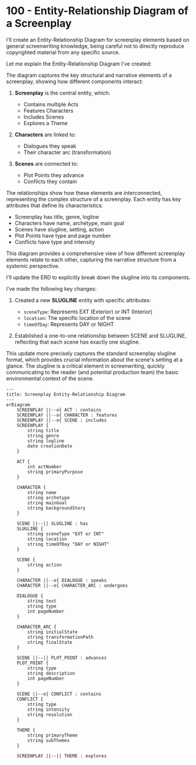 # 100 - Entity-Relationship Diagram of a Screenplay

I'll create an Entity-Relationship Diagram for screenplay elements based on general screenwriting knowledge, being careful not to directly reproduce copyrighted material from any specific source.

Let me explain the Entity-Relationship Diagram I've created:

The diagram captures the key structural and narrative elements of a screenplay, showing how different components interact:

1. **Screenplay** is the central entity, which:
   - Contains multiple Acts
   - Features Characters
   - Includes Scenes
   - Explores a Theme

2. **Characters** are linked to:
   - Dialogues they speak
   - Their character arc (transformation)

3. **Scenes** are connected to:
   - Plot Points they advance
   - Conflicts they contain

The relationships show how these elements are interconnected, representing the complex structure of a screenplay. Each entity has key attributes that define its characteristics:
- Screenplay has title, genre, logline
- Characters have name, archetype, main goal
- Scenes have slugline, setting, action
- Plot Points have type and page number
- Conflicts have type and intensity

This diagram provides a comprehensive view of how different screenplay elements relate to each other, capturing the narrative structure from a systemic perspective.

I'll update the ERD to explicitly break down the slugline into its components.

I've made the following key changes:

1. Created a new **SLUGLINE** entity with specific attributes:
   - `sceneType`: Represents EXT (Exterior) or INT (Interior)
   - `location`: The specific location of the scene
   - `timeOfDay`: Represents DAY or NIGHT

2. Established a one-to-one relationship between SCENE and SLUGLINE, reflecting that each scene has exactly one slugline.

This update more precisely captures the standard screenplay slugline format, which provides crucial information about the scene's setting at a glance. The slugline is a critical element in screenwriting, quickly communicating to the reader (and potential production team) the basic environmental context of the scene.

```mermaid
---
title: Screenplay Entity-Relationship Diagram
---
erDiagram
    SCREENPLAY ||--o{ ACT : contains
    SCREENPLAY ||--o{ CHARACTER : features
    SCREENPLAY ||--o{ SCENE : includes
    SCREENPLAY {
        string title
        string genre
        string logline
        date creationDate
    }

    ACT {
        int actNumber
        string primaryPurpose
    }

    CHARACTER {
        string name
        string archetype
        string mainGoal
        string backgroundStory
    }

    SCENE ||--|| SLUGLINE : has
    SLUGLINE {
        string sceneType "EXT or INT"
        string location
        string timeOfDay "DAY or NIGHT"
    }

    SCENE {
        string action
    }

    CHARACTER ||--o{ DIALOGUE : speaks
    CHARACTER ||--o{ CHARACTER_ARC : undergoes

    DIALOGUE {
        string text
        string type
        int pageNumber
    }

    CHARACTER_ARC {
        string initialState
        string transformationPath
        string finalState
    }

    SCENE ||--|| PLOT_POINT : advances
    PLOT_POINT {
        string type
        string description
        int pageNumber
    }

    SCENE ||--o{ CONFLICT : contains
    CONFLICT {
        string type
        string intensity
        string resolution
    }

    THEME {
        string primaryTheme
        string subThemes
    }

    SCREENPLAY ||--|| THEME : explores
```
